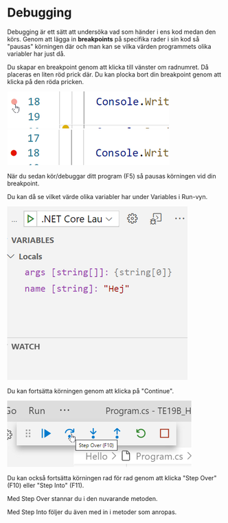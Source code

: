 # Debugging

 Debugging är ett sätt att undersöka vad som händer i ens kod medan den körs. Genom att lägga in **breakpoints** på specifika rader i sin kod så "pausas" körningen där och man kan se vilka värden programmets olika variabler har just då.

Du skapar en breakpoint genom att klicka till vänster om radnumret. Då placeras en liten röd prick där. Du kan plocka bort din breakpoint genom att klicka på den röda pricken.

![](../../.gitbook/assets/image%20%285%29.png)   
 ![](../../.gitbook/assets/image%20%2811%29.png) 

När du sedan kör/debuggar ditt program \(F5\) så pausas körningen vid din breakpoint.

Du kan då se vilket värde olika variabler har under Variables i Run-vyn.

![](../../.gitbook/assets/image.png) 

Du kan fortsätta körningen genom att klicka på "Continue".

![](../../.gitbook/assets/image%20%282%29.png) 

Du kan också fortsätta körningen rad för rad genom att klicka "Step Over" \(F10\) eller "Step Into" \(F11\).

Med Step Over stannar du i den nuvarande metoden.

Med Step Into följer du även med in i metoder som anropas.

